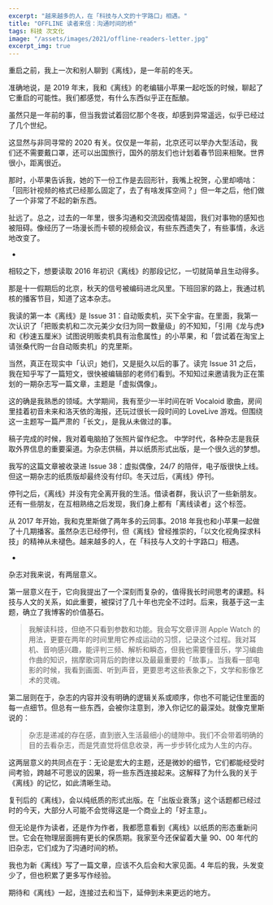 ```yaml
---
excerpt: "越来越多的人，在「科技与人文的十字路口」相遇。"
title: "OFFLINE 读者来信：沟通时间的桥"
tags: 科技 次文化
image: "/assets/images/2021/offline-readers-letter.jpg"
excerpt_img: true
---
```


重启之前，我上一次和别人聊到《离线》，是一年前的冬天。

准确地说，是 2019 年末，我和《离线》的老编辑小苹果一起吃饭的时候，聊起了它重启的可能性。我们都感觉，有什么东西似乎正在酝酿。

虽然只是一年前的事，但当我尝试着回忆那个冬夜，却感到异常遥远，似乎已经过了几个世纪。

这显然与非同寻常的 2020 有关。仅仅是一年前，北京还可以举办大型活动，我们还不需要戴口罩，还可以出国旅行，国外的朋友们也计划着春节回来相聚。世界很小，距离很近。

那时，小苹果告诉我，她的下一份工作是去回形针，我嘴上祝贺，心里却嘀咕：「回形针视频的格式已经那么固定了，去了有啥发挥空间？」但一年之后，他们做了一个非常了不起的新东西。

扯远了。总之，过去的一年里，很多沟通和交流因疫情凝固，我们对事物的感知也被阻碍。像经历了一场漫长而卡顿的视频会议，有些东西遗失了，有些事情，永远地改变了。

-

相较之下，想要读取 2016 年初识《离线》的那段记忆，一切就简单且生动得多。

那是十一假期后的北京，秋天的信号被编码进北风里。下班回家的路上，我通过机核的播客节目，知道了这本杂志。

我读的第一本《离线》是 Issue 31：自动贩卖机，买下全宇宙。在里面，我第一次认识了「把贩卖机和二次元美少女归为同一数量级」的不知知，「引用《龙与虎》和《秒速五厘米》试图说明贩卖机具有治愈属性」的小苹果，和「尝试着在淘宝上请张桑代购一台自动贩卖机」的克里斯。

当然，真正在现实中「认识」她们，又是挺久以后的事了。读完 Issue 31 之后，我在知乎写了一篇短文，很快被编辑部的老师们看到。不知知过来邀请我为正在策划的一期杂志写一篇文章，主题是「虚拟偶像」。
 
这的确是我熟悉的领域。大学期间，我有至少一半时间在听 Vocaloid 歌曲，房间里挂着初音未来和洛天依的海报，还玩过很长一段时间的 LoveLive 游戏。但围绕这一主题写一篇严肃的「长文」，是我从未做过的事。

稿子完成的时候，我对着电脑拍了张照片留作纪念。 中学时代，各种杂志是我获取外界信息的重要渠道。为杂志供稿，并以纸质形式出版，是一个很久远的梦想。

我写的这篇文章被收录进 Issue 38：虚拟偶像，24/7 的陪伴，电子版很快上线。但这一期杂志的纸质版却最终没有付印。冬天过后，《离线》停刊。

停刊之后，《离线》并没有完全离开我的生活。借读者群，我认识了一些新朋友。还有一些朋友，在互相熟络之后发现，我们身上都有「离线读者」这个标签。

从 2017 年开始，我和克里斯做了两年多的云同事。2018 年我也和小苹果一起做了十几期播客。虽然杂志已经停刊，但《离线》曾经推崇的，「以文化视角探求科技」的精神从未褪色。越来越多的人，在「科技与人文的十字路口」相遇。

-

杂志对我来说，有两层意义。

第一层意义在于，它向我提出了一个深刻而复杂的，值得我长时间思考的课题。科技与人文的关系，如此重要，被探讨了几十年也完全不过时。后来，我基于这一主题，确立了我博客的价值基石。

> 我解读科技，但绝不只看到参数和功能。我会写文章评测 Apple Watch 的用法，更要在两年的时间里用它养成运动的习惯，记录这个过程。我对耳机、音响感兴趣，能评判三频、解析和瞬态，但我也需要懂音乐，学习编曲作曲的知识，揣摩歌词背后的韵律以及最最重要的「故事」。当我看一部电影的时候，我看到画面、听到声音，更要思考这些表象之下，文学和影像艺术的灵魂。

第二层则在于，杂志的内容并没有明确的逻辑关系或顺序，你也不可能记住里面的每一点细节。但总有一些东西，会被你注意到，渗入你记忆的最深处。就像克里斯说的：

> 杂志是递减的存在感，直到嵌入生活最细小的缝隙中。我们不会带着明确的目的去看杂志，而是凭直觉将信息收录，再一步步转化成为人生的内存。

这两层意义的共同点在于：无论是宏大的主题，还是微妙的细节，它们都能经受时间考验，跨越不可思议的因果，将一些东西连接起来。这解释了为什么我的关于《离线》的记忆，如此清晰生动。

复刊后的《离线》，会以纯纸质的形式出版。在「出版业衰落」这个话题都已经过时的今天，大部分人可能不会觉得这是一个商业上的「好主意」。

但无论是作为读者，还是作为作者，我都愿意看到《离线》以纸质的形态重新问世。它会在物理层面拥有更长的保质期。我家至今还保留着大量 90、00 年代的旧杂志，它们成为了沟通时间的桥。

我也为新《离线》写了一篇文章，应该不久后会和大家见面。4 年后的我，头发变少了，但也积累了更多写作经验。

期待和《离线》一起，连接过去和当下，延伸到未来更远的地方。